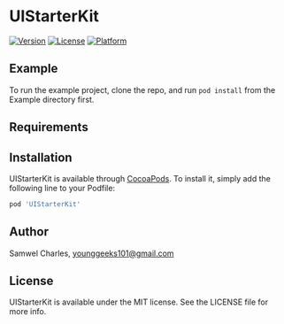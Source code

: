 # UIStarterKit

[![Version](https://img.shields.io/cocoapods/v/UIStarterKit.svg?style=flat)](https://cocoapods.org/pods/UIStarterKit)
[![License](https://img.shields.io/cocoapods/l/UIStarterKit.svg?style=flat)](https://cocoapods.org/pods/UIStarterKit)
[![Platform](https://img.shields.io/cocoapods/p/UIStarterKit.svg?style=flat)](https://cocoapods.org/pods/UIStarterKit)

## Example

To run the example project, clone the repo, and run `pod install` from the Example directory first.

## Requirements

## Installation

UIStarterKit is available through [CocoaPods](https://cocoapods.org). To install
it, simply add the following line to your Podfile:

```ruby
pod 'UIStarterKit'
```

## Author

Samwel Charles, younggeeks101@gmail.com

## License

UIStarterKit is available under the MIT license. See the LICENSE file for more info.
